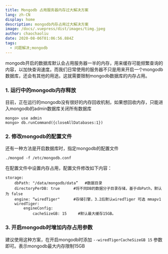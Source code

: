 ```yaml
---
title: Mongodb 占用服务器内存过大解决方案
lang: zh-CN
display: home
description: mongodb内存占用过大解决方案
image: /docs/.vuepress/dist/images/timg.jpeg
author: chaochaoliu
date: 2020-08-06T01:06:56.884Z
tags:
  - 问题解决;mongodb
---
```

mongodb开启的数据库默认会占用服务器一半的内存，用来缓存可能频繁查询的内容，以加快查询速度。而我们日常使用的服务器不只是用来开启一个mongodb数据库，还会有其他的用途。这就需要限制mongodb数据库的内存占用。

### 1. 运行中的mongodb内存释放

目前，正在运行的mongodb没有很好的内存回收机制，如果想回收内存，只能进入mongodb的admin数据库关闭所有数据库

``` 
mongo> use admin 
mongo> db.runCommand({closeAllDatabases:1})
```

### 2. 修改mongodb的配置文件

还有一种方法是开启数据库时，指定mongodb的配置文件 
```
./mongod -f /etc/mongodb.conf
```
在配置文件中设置内存占用，配置文件修改如下内容：

```
storage:
    dbPath: "/data/mongodb/data”   #数据目录
    directoryPerDB: true      #将不同DB的数据分子目录存储，基于dbPath，默认为 false
    engine: “wiredTiger"      #存储引擎，3.2后默认wiredTiger 可选 mmapv1
    wiredTiger:
        engineConfig:
            cacheSizeGB: 15     #默认最大缓存15GB。
```


### 3. 开启mongodb时增加内存占用参数

建议使用这种方案，在开启mongodb时添加 ```--wiredTigerCacheSizeGB 15``` 参数即可。表示mongodb最大内存限制15GB
